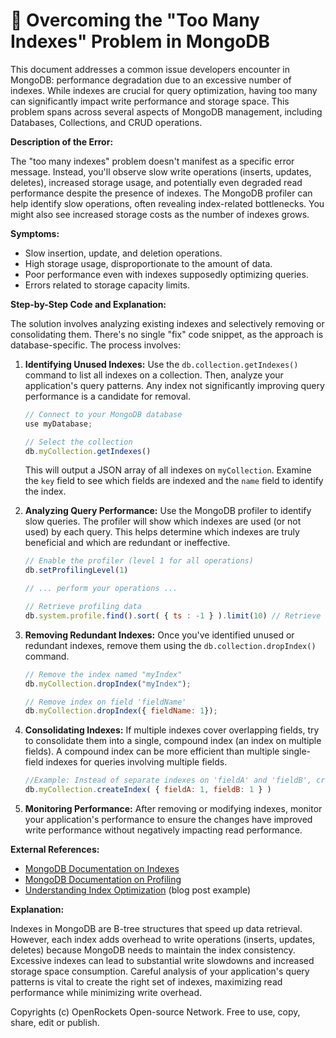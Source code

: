 # 🐞 Overcoming the "Too Many Indexes" Problem in MongoDB


This document addresses a common issue developers encounter in MongoDB: performance degradation due to an excessive number of indexes. While indexes are crucial for query optimization, having too many can significantly impact write performance and storage space.  This problem spans across several aspects of MongoDB management, including Databases, Collections, and CRUD operations.

**Description of the Error:**

The "too many indexes" problem doesn't manifest as a specific error message. Instead, you'll observe slow write operations (inserts, updates, deletes), increased storage usage, and potentially even degraded read performance despite the presence of indexes.  The MongoDB profiler can help identify slow operations, often revealing index-related bottlenecks.  You might also see increased storage costs as the number of indexes grows.

**Symptoms:**

* Slow insertion, update, and deletion operations.
* High storage usage, disproportionate to the amount of data.
* Poor performance even with indexes supposedly optimizing queries.
* Errors related to storage capacity limits.


**Step-by-Step Code and Explanation:**

The solution involves analyzing existing indexes and selectively removing or consolidating them.  There's no single "fix" code snippet, as the approach is database-specific. The process involves:

1. **Identifying Unused Indexes:** Use the `db.collection.getIndexes()` command to list all indexes on a collection.  Then, analyze your application's query patterns.  Any index not significantly improving query performance is a candidate for removal.

   ```javascript
   // Connect to your MongoDB database
   use myDatabase;

   // Select the collection
   db.myCollection.getIndexes()
   ```

   This will output a JSON array of all indexes on `myCollection`. Examine the `key` field to see which fields are indexed and the `name` field to identify the index.


2. **Analyzing Query Performance:** Use the MongoDB profiler to identify slow queries.  The profiler will show which indexes are used (or not used) by each query. This helps determine which indexes are truly beneficial and which are redundant or ineffective.

   ```javascript
   // Enable the profiler (level 1 for all operations)
   db.setProfilingLevel(1)

   // ... perform your operations ...

   // Retrieve profiling data
   db.system.profile.find().sort( { ts : -1 } ).limit(10) // Retrieve recent profile entries
   ```


3. **Removing Redundant Indexes:** Once you've identified unused or redundant indexes, remove them using the `db.collection.dropIndex()` command.

   ```javascript
   // Remove the index named "myIndex"
   db.myCollection.dropIndex("myIndex");

   // Remove index on field 'fieldName'
   db.myCollection.dropIndex({ fieldName: 1});
   ```


4. **Consolidating Indexes:** If multiple indexes cover overlapping fields, try to consolidate them into a single, compound index (an index on multiple fields). A compound index can be more efficient than multiple single-field indexes for queries involving multiple fields.

   ```javascript
   //Example: Instead of separate indexes on 'fieldA' and 'fieldB', create a compound index:
   db.myCollection.createIndex( { fieldA: 1, fieldB: 1 } )
   ```

5. **Monitoring Performance:** After removing or modifying indexes, monitor your application's performance to ensure the changes have improved write performance without negatively impacting read performance.


**External References:**

* [MongoDB Documentation on Indexes](https://www.mongodb.com/docs/manual/indexes/)
* [MongoDB Documentation on Profiling](https://www.mongodb.com/docs/manual/reference/method/db.setProfilingLevel/)
* [Understanding Index Optimization](https://www.mongodb.com/blog/post/index-optimization-in-mongodb) (blog post example)



**Explanation:**

Indexes in MongoDB are B-tree structures that speed up data retrieval. However, each index adds overhead to write operations (inserts, updates, deletes) because MongoDB needs to maintain the index consistency. Excessive indexes can lead to substantial write slowdowns and increased storage space consumption.  Careful analysis of your application's query patterns is vital to create the right set of indexes, maximizing read performance while minimizing write overhead.


Copyrights (c) OpenRockets Open-source Network. Free to use, copy, share, edit or publish.

